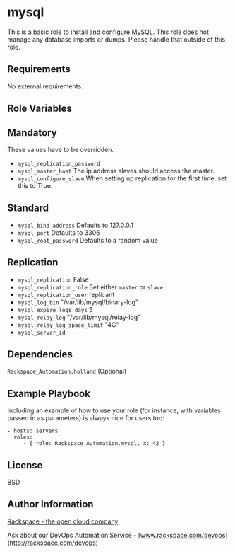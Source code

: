 mysql
========

This is a basic role to install and configure MySQL. This role does not manage any database imports or dumps. Please handle that outside of this role.

Requirements
------------

No external requirements.

Role Variables
--------------

## Mandatory
These values have to be overridden.
* `mysql_replication_password`
* `mysql_master_host` The ip address slaves should access the master.
* `mysql_configure_slave` When setting up replication for the first time, set this to True.

## Standard
* `mysql_bind_address` Defaults to 127.0.0.1
* `mysql_port` Defaults to 3306
* `mysql_root_password` Defaults to a random value

## Replication
* `mysql_replication` False
* `mysql_replication_role` Set either `master` or `slave`.
* `mysql_replication_user` replicant
* `mysql_log_bin` "/var/lib/mysql/binary-log"
* `mysql_expire_logs_days` 5
* `mysql_relay_log` "/var/lib/mysql/relay-log"
* `mysql_relay_log_space_limit` "4G"
* `mysql_server_id`

Dependencies
------------

`Rackspace_Automation.holland` (Optional)

Example Playbook
-------------------------

Including an example of how to use your role (for instance, with variables passed in as parameters) is always nice for users too:

    - hosts: servers
      roles:
         - { role: Rackspace_Automation.mysql, x: 42 }

License
-------

BSD

Author Information
------------------

[Rackspace - the open cloud company](http://rackspace.com)

Ask about our DevOps Automation Service - [www.rackspace.com/devops](http://rackspace.com/devops)
